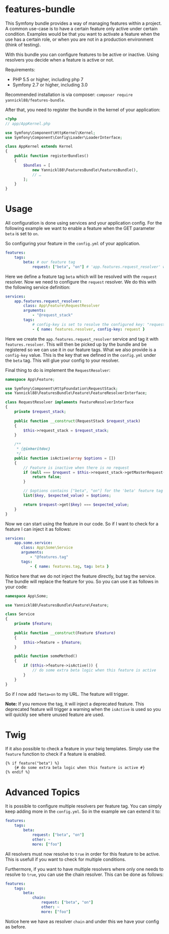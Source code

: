 # features-bundle
This Symfony bundle provides a way of managing features within a project. A common use-case is to have a certain feature only active under certain condition. Examples would be that you want to activate a feature when the use has a certain role, or when you are not in a production environment (think of testing).

With this bundle you can configure features to be active or inactive. Using resolvers you decide when a feature is active or not.

Requirements:
- PHP 5.5 or higher, including php 7
- Symfony 2.7 or higher, including 3.0
 
Recommended installation is via composer: `composer require yannickl88/features-bundle`.

After that, you need to register the bundle in the kernel of your application:

```php
<?php
// app/AppKernel.php

use Symfony\Component\HttpKernel\Kernel;
use Symfony\Component\Config\Loader\LoaderInterface;

class AppKernel extends Kernel
{
    public function registerBundles()
    {
        $bundles = [
            new Yannickl88\FeaturesBundle\FeaturesBundle(),
            // …
        ];
    }
}
```

# Usage
All configuration is done using services and your application config. For the following example we want to enable a feature when the GET parameter `beta` is set to `on`.

So configuring your feature in the `config.yml` of your application.

```yml
features:
    tags:
        beta: # our feature tag
            request: ["beta", "on"] # 'app.features.request_resolver' will resolve this key
```

Here we define a feature tag `beta` which will be resolved with the `request` resolver. Now we need to configure the `request` resolver. We do this with the following service definition:
```yml
services:
    app.features.request_resolver:
        class: App\Feature\RequestResolver
        arguments:
            - "@request_stack"
        tags:
            # config-key is set to resolve the configured key: "request" with the options "beta" and "on"
            - { name: features.resolver, config-key: request }
```
Here we create the `app.features.request_resolver` service and tag it with `features.resolver`. This will then be picked up by the bundle and be registered so we can use it in our feature tags. What we also provide is a `config-key` value. This is the key that we defined in the `config.yml` under the `beta` tag. This will glue your config to your resolver.

Final thing to do is implement the `RequestResolver`:
```php
namespace App\Feature;

use Symfony\Component\HttpFoundation\RequestStack;
use Yannickl88\FeaturesBundle\Feature\FeatureResolverInterface;

class RequestResolver implements FeatureResolverInterface
{
    private $request_stack;
    
    public function __construct(RequestStack $request_stack)
    {
        $this->request_stack = $request_stack;
    }

    /**
     * {@inheritdoc}
     */
    public function isActive(array $options = [])
    {
        // Feature is inactive when there is no request
        if (null === $request = $this->request_stack->getMasterRequest()) {
            return false;
        }

        // $options contains ["beta", "on"] for the 'beta' feature tag
        list($key, $expected_value) = $options;

        return $request->get($key) === $expected_value;
    }
}
```
Now we can start using the feature in our code. So if I want to check for a feature I can inject it as follows:
```yml
services:
    app.some.service:
       class: App\Some\Service
       arguments:
           - "@features.tag"
       tags:
           - { name: features.tag, tag: beta }
```
Notice here that we do not inject the feature directly, but tag the service. The bundle will replace the feature for you. So you can use it as follows in your code:
```php
namespace App\Some;

use Yannickl88\FeaturesBundle\Feature\Feature;

class Service
{
    private $feature;
    
    public function __construct(Feature $feature)
    {
        $this->feature = $feature;
    }

    public function someMethod()
    {
        if ($this->feature->isActive()) {
            // do some extra beta logic when this feature is active
        }
    }
}
```
So if I now add `?beta=on` to my URL. The feature will trigger.

__Note:__ If you remove the tag, it will inject a deprecated feature. This deprecated feature will trigger a warning when the `isActive` is used so you will quickly see where unused feature are used.

# Twig
If it also possible to check a feature in your twig templates. Simply use the `feature` function to check if a feature is enabled.

```twig 
{% if feature("beta") %}
    {# do some extra beta logic when this feature is active #}
{% endif %}
```

# Advanced Topics
It is possible to configure multiple resolvers per feature tag. You can simply keep adding more in the `config.yml`. So in the example we can extend it to:
```yml
features:
    tags:
        beta:
            request: ["beta", "on"]
            other: ~
            more: ["foo"]
```
All resolvers must now resolve to `true` in order for this feature to be active. This is usefull if you want to check for multiple conditions.

Furthermore, if you want to have multiple resolvers where only one needs to resolve to `true`, you can use the chain resolver. This can be done as follows:
```yml
features:
    tags:
        beta:
            chain:
                request: ["beta", "on"]
                other: ~
                more: ["foo"]
```
Notice here we have as resolver `chain` and under this we have your config as before.
